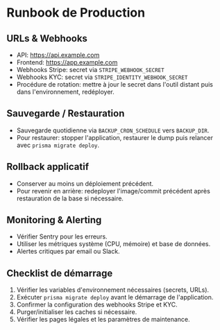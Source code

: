 # Runbook de Production

## URLs & Webhooks
- API: https://api.example.com
- Frontend: https://app.example.com
- Webhooks Stripe: secret via `STRIPE_WEBHOOK_SECRET`
- Webhooks KYC: secret via `STRIPE_IDENTITY_WEBHOOK_SECRET`
- Procédure de rotation: mettre à jour le secret dans l'outil distant puis dans l'environnement, redéployer.

## Sauvegarde / Restauration
- Sauvegarde quotidienne via `BACKUP_CRON_SCHEDULE` vers `BACKUP_DIR`.
- Pour restaurer: stopper l'application, restaurer le dump puis relancer avec `prisma migrate deploy`.

## Rollback applicatif
- Conserver au moins un déploiement précédent.
- Pour revenir en arrière: redeployer l'image/commit précédent après restauration de la base si nécessaire.

## Monitoring & Alerting
- Vérifier Sentry pour les erreurs.
- Utiliser les métriques système (CPU, mémoire) et base de données.
- Alertes critiques par email ou Slack.

## Checklist de démarrage
1. Vérifier les variables d'environnement nécessaires (secrets, URLs).
2. Exécuter `prisma migrate deploy` avant le démarrage de l'application.
3. Confirmer la configuration des webhooks Stripe et KYC.
4. Purger/initialiser les caches si nécessaire.
5. Vérifier les pages légales et les paramètres de maintenance.
